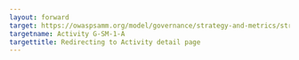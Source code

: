```yaml
---
layout: forward
target: https://owaspsamm.org/model/governance/strategy-and-metrics/stream-a/
targetname: Activity G-SM-1-A
targettitle: Redirecting to Activity detail page
---
```

